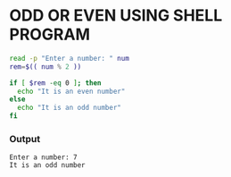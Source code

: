 # ODD OR EVEN USING SHELL PROGRAM
```sh
read -p "Enter a number: " num
rem=$(( num % 2 ))

if [ $rem -eq 0 ]; then
  echo "It is an even number"
else
  echo "It is an odd number"
fi
```
### Output
```
Enter a number: 7
It is an odd number
```
